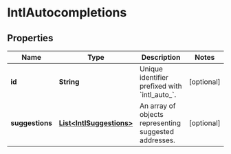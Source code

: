 

# IntlAutocompletions


## Properties

Name | Type | Description | Notes
------------ | ------------- | ------------- | -------------
**id** | **String** | Unique identifier prefixed with &#x60;intl_auto_&#x60;. |  [optional]
**suggestions** | [**List&lt;IntlSuggestions&gt;**](IntlSuggestions.md) | An array of objects representing suggested addresses.  |  [optional]



